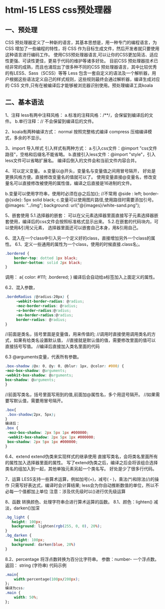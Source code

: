 # html-15 LESS css预处理器
## 一、预处理
CSS 预处理器定义了一种新的语言，其基本思想是，用一种专门的编程语言，为 CSS 增加了一些编程的特性，将 CSS 作为目标生成文件，然后开发者就只要使用这种语言进行编码工作。
使用CSS预处理器语言,可以让你的CSS更加简洁、适应性更强、可读性更佳，更易于代码的维护等诸多好处。
目前CSS 预处理器技术已经非常的成熟，而且也涌现出了很多种不同的CSS 预处理器语言，其中比较优秀的有LESS、Sass（SCSS）等等
Less 包含一套自定义的语法及一个解析器，用户根据这些语法定义自己的样式规则，这些规则最终会通过解析器，编译生成对应的 CSS 文件,只有在被编译后才能够被浏览器识别使用。预处理编译工具koala



## 二、基本语法
1、注释
less有两中注释风格：
a.标准的注释风格：/**/，会保留到编译后的文件。
b.单行注释：// 不会保留到编译后的文件。

2、koala有两种编译方式：
normal 按照完整格式编译
compress 压缩编译模式，多余的不显示。


3、import 导入样式
引入样式有两种方式：
a.引入css文件：@import "css文件路径"，空格和后缀名不能省略。
b.直接引入less文件：@import "style"，引入less文件可以省略扩展名。
编译后倒入的文件会和当前文件内容合并。


4、可以定义变量。
a.变量以@开头，变量名与变量值之间用冒号隔开，
好处是更换风格方便。直接修改变量名的值就可以了。
使用变量直接@变量名，修改变量名可以直接修改被使用的属性值，编译之后直接是16进制的文件。

b.变量可以使用字符串，使用时必须在@之后加{}; //不常用
@side : left; border-@{side}: 5px solid black;
c.变量可以使用图片路径,使用路径时需要添加引号。
 @images: "../img"; background: url("@{images}/white-sand.png");


5、嵌套使用
5.1.选择器的嵌套：
可以在父元素选择器里面直接写子元素选择器嵌套使用，编译后的css文件会按照标准格式显示出来。
5.2.在嵌套的代码块内，可以使用&引用父元素，
选择器里面还可以嵌套自己本身，用&引用自己。
 


6、混入在一个class中引入另一个定义好的class，直接增加另外一个class的属性。
6.1、定义一些通用的属性为一个class，使用的时候直接.class名;。


```css
.bordered {    
    border-top: dotted 1px black;
    border-bottom: solid 2px black;
}
```
调用：
a{
   color: #111;
   .bordered;
} 编译后会自动给a标签加入上面定义的属性。


    

6.2、混入参数，

```css
.bordeRadius (@radius:20px) {
     -webkit-border-radius: @radius;
     -moz-border-radius: @radius;
     -o-border-radius:@radius;
     -ms-border-radius:@radius;
     border-radius: @radius; 
}
```
//前面是类名，括号里面是变量值，用来传值的; //调用时直接使用调用类名的方式，如果有给类名设置默认值， //直接就是默认值的值，需要修改里面的值可以直接括号写值。 //编译后直接加入类名里面的代码


6.3 @arguments变量，代表所有参数。
```css
.box-shadow (@x: 0, @y: 0, @blur: 1px, @color: #000) {
-moz-box-shadow: @arguments;
-webkit-box-shadow: @arguments;
box-shadow: @arguments;
}
```
//前面写类名，括号里面写用到的值,前面加@属性名，多个用逗号隔开。 //如果需要写默认值，需要用冒号隔开。
```css
.box{
 .box-shadow(2px, 5px); 
} 
编译后： 
.box {
 -moz-box-shadow: 2px 5px 1px #000000;
 -webkit-box-shadow: 2px 5px 1px #000000;
 box-shadow: 2px 5px 1px #000000; 
}
```


6.4、extend
  extend伪类来实现样式的继承使用
直接写类名，会将类名里面所有的属性加入选择器里面的属性。
写了extend伪类之后，编译之后会将该组合选择类名的组加入到一起，其他单独元素另起一个类名写。
好处是少了很多行代码。



7、运算
LESS支持一些算术运算，例如加号(+)，减号( - )，乘法(*)和除法(/)的操作 只需写好表达式，编译时会计算结果; less会为你自动推断数值的单位，所以不必每一个值都加上单位 注意：涉及优先级时以()进行优先级运算




8、函数
转换颜色、处理字符串合进行算术运算的函数。
8.1、颜色：lighten() 减淡，darken()加深

```css
.bg_light {
   height: 100px;
   background: lighten(rgb(255, 0, 0), 20%);
}
.bg_darken {   
    height: 100px;
   background: darken(blue, 20%)
}
```
8.2、percentage 将浮点数转换为百分比字符串。
参数：number- 一个浮点数。 返回： string (字符串) 代码示例

```css
.main{
    width:percentage(100px/200px);
};
编译为css:
.main {
    width: 50%;
};
```
